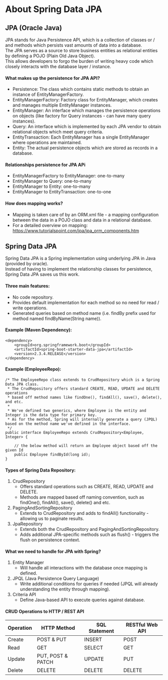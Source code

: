 # About Spring Data JPA

## JPA (Oracle Java)
JPA stands for Java Persistence API, which is a collection of classes or / and methods which persists vast amounts of data into a database.  
The JPA serves as a source to store business entities as relational entities by defining a POJO (Plain Old Java Object).  
This allows developers to forgo the burden of writing heavy code which closely interacts with the database layer / instance.  

#### What makes up the persistence for JPA API?
- Persistence: The class which contains static methods to obtain an instance of EntityManagerFactory. 
- EntityManagerFactory: Factory class for EntityManager, which creates and manages multiple EntityManager instances. 
- EntityManager: An interface which manages the persistence operations on objects (like factory for Query instances - can have many query instances). 
- Query: An interface which is implemented by each JPA vendor to obtain relational objects which meet query criteria. 
- EntityTransaction: Each EntityManager has a single EntityManager where operations are maintained. 
- Entity: The actual persistence objects which are stored as records in a database. 

#### Relationships persistence for JPA APi
- EntityManagerFactory to EntityManager: one-to-many
- EntityManager to Query: one-to-many
- EntityManager to Entity: one-to-many
- EntityManager to EntityTransaction: one-to-one

#### How does mapping works?
- Mapping is taken care of by an ORM.xml file - a mapping configuration between the data in a POJO class and data in a relational database. 
- For a detailed overview on mapping: https://www.tutorialspoint.com/jpa/jpa_orm_components.htm

## Spring Data JPA 
Spring Data JPA is a Spring implementation using underlying JPA in Java (provided by oracle).  
Instead of having to implement the relationship classes for persistence, Spring Data JPA saves us this work.  

#### Three main features:
- No code repository. 
- Provides default implementation for each method so no need for read / write operations. 
- Generated queries based on method name (i.e. findBy prefix used for method named findByName(String name)).

#### Example (Maven Dependency):
```:
<dependency>  
    <groupId>org.springframework.boot</groupId>  
    <artifactId>spring-boot-starter-data-jpa</artifactId>  
    <version>2.3.4.RELEASE</version>  
</dependency>  
```

#### Example (EmployeeRepo):
```java:
/* The EmployeeRepo class extends to CrudRepository which is a Spring Data JPA class. 
 * The CrudRepository offers standard CREATE, READ, UPDATE and DELETE operations 
 * based off method names like findOne(), findAll(), save(), delete(), and etc. 
 * 
 * We've defined two generics, where Employee is the entity and Integer is the data type for primary key. 
 * As for the method, Spring will internally generate a query (JPQL) based on the method name we've defined in the interface. 
 */
public interface EmployeeRepo extends CrudRepository<Employee, Integer> {

    // the below method will return an Employee object based off the given Id
    public Employee findById(long id);
}
```

#### Types of Spring Data Repository:
1. CrudRepository
   - Offers standard operations such as CREATE, READ, UPDATE and DELETE. 
   - Methods are mapped based off naming convention, such as findOne(), findAll(), save(), delete() and etc.
2. PagingAndSortingRepository
   - Extends to CrudRepository and adds to findAll() functionality - allowing us to paginate results.   
3. JpaRepository
   - Extends both the CrudRepository and PagingAndSortingRepository. 
   - Adds additional JPA-specific methods such as flush() - triggers the flush on persistence context.

#### What we need to handle for JPA with Spring?
1. Entity Manager
   - Will handle all interactions with the database once mapping is defined. 
2. JPQL (Java Persistence Query Language)
   - Write additional conditions for queries if needed (JPQL will already understanding the entity through mapping).  
3. Criteria API
   - Define Java-based API to execute queries against database. 

#### CRUD Operations to HTTP / REST API
| Operation | HTTP Method | SQL Statement | RESTful Web API |
| --- | --- | --- | --- |
| Create | POST & PUT | INSERT | POST |
| Read | GET | SELECT | GET |
| Update | PUT, POST & PATCH | UPDATE | PUT |
| Delete | DELETE| DELETE | DELETE |
